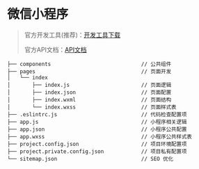 # 微信小程序
> 官方开发工具(推荐)：[开发工具下载](https://developers.weixin.qq.com/miniprogram/dev/devtools/download.html)
> 
> 官方API文档：[API文档](https://developers.weixin.qq.com/miniprogram/dev/framework/)

```
├── components                             // 公共组件
├── pages                                  // 页面开发
│   └── index 
│       ├── index.js                       // 页面逻辑
│       ├── index.json                     // 页面配置
│       ├── index.wxml                     // 页面结构
│       └── index.wxss                     // 页面样式表
├── .eslintrc.js                           // 代码检查配置项
├── app.js                                 // 小程序相关逻辑
├── app.json                               // 小程序公共配置
├── app.wxss                               // 小程序公共样式表
├── project.config.json                    // 项目环境配置项
├── project.private.config.json            // 项目私有配置项
└── sitemap.json                           // SEO 优化
```

